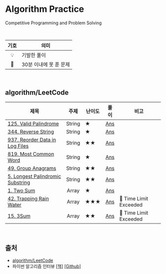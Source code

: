 # Algorithm Practice

Competitive Programming and Problem Solving

<br>

| 기호 | 의미 |
|:---:|----|
| 💡 | 기발한 풀이 |
| 🤯 | 30분 이내에 못 푼 문제 |

<br>

## algorithm/LeetCode

| 제목 | 주제 | 난이도 | 풀이 | 비고 |
|-----|:---:|------|:---:|-----|
| [125. Valid Palindrome](https://leetcode.com/problems/valid-palindrome/) | String | ★ | [Ans](https://github.com/acejune/TIL/blob/main/algorithm/LeetCode/0125.py) | |
| [344. Reverse String](https://leetcode.com/problems/reverse-string/) | String | ★ | [Ans](https://github.com/acejune/TIL/blob/main/algorithm/LeetCode/0344.py) | |
| [937. Reorder Data in Log Files](https://leetcode.com/problems/reorder-data-in-log-files/) | String | ★★ | [Ans](https://github.com/acejune/TIL/blob/main/algorithm/LeetCode/0937.py) | |
| [819. Most Common Word](https://leetcode.com/problems/most-common-word/) | String | ★ | [Ans](https://github.com/acejune/TIL/blob/main/algorithm/LeetCode/0819.py) | |
| [49. Group Anagrams](https://leetcode.com/problems/group-anagrams/) | String | ★★ | [Ans](https://github.com/acejune/TIL/blob/main/algorithm/LeetCode/0049.py) | |
| [5. Longest Palindromic Substring](https://leetcode.com/problems/longest-palindromic-substring/) | String | ★★ | [Ans](https://github.com/acejune/TIL/blob/main/algorithm/LeetCode/0005.py) | |
| [1. Two Sum](https://leetcode.com/problems/two-sum/) | Array | ★ | [Ans](https://github.com/acejune/TIL/blob/main/algorithm/LeetCode/0001.py) | |
| [42. Trapping Rain Water](https://leetcode.com/problems/trapping-rain-water/) | Array | ★★★ | [Ans](https://github.com/acejune/TIL/blob/main/algorithm/LeetCode/0042.py) | 🤯 Time Limit Exceeded |
| [15. 3Sum](https://leetcode.com/problems/3sum/) | Array | ★★ | [Ans](https://github.com/acejune/TIL/blob/main/algorithm/LeetCode/0015.py) | 🤯 Time Limit Exceeded |

<br>

## 출처

- [algorithm/LeetCode](https://leetcode.com/)
- 파이썬 알고리즘 인터뷰 [[책]](https://www.onlybook.co.kr/entry/algorithm-interview) [[Github]](https://github.com/onlybooks/algorithm-interview)
